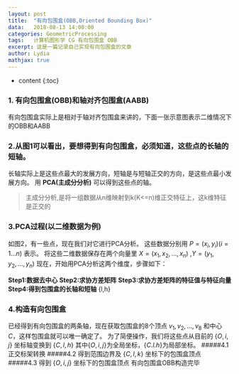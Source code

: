 ```yaml
---
layout:	post
title:	"有向包围盒(OBB,Oriented Bounding Box)"
data:	2018-08-13 14:00:00
categories: GeometricProcessing
tags:	计算机图形学 CG 有向包围盒 OBB
excerpt: 这是一篇记录自己实现有向包围盒的文章
author: Lydia
mathjax: true
---
```


* content
{:toc}

### **1. 有向包围盒(OBB)和轴对齐包围盒(AABB)**
有向包围盒实际上是相对于轴对齐包围盒来讲的，下面一张示意图表示二维情况下的OBB和AABB


### **2.从图1可以看出，要想得到有向包围盒，必须知道，这些点的长轴的短轴。**
长轴实际上是这些点最大的发展方向，短轴是与短轴正交的方向，是这些点最小发展方向。
用 **PCA(主成分分析)** 可以得到这些点的轴。
>主成分分析,是将一组数据从n维映射到k(K<=n)维正交特征上，这k维特征是正交的

### **3.PCA过程(以二维数据为例)**
如图2，有一些点，现在我们对它进行PCA分析。
这些数据分别用 $P=(x_i,y_i)(i=1...n)$ 表示。
将这些二维数据保存在两个向量里 $X=(x_1,x_2,...,x_n)$ ,$Y=(y_1,y_2,...,y_n)$
现在，开始用PCA分析这两个维度，步骤如下：

**Step1:数据去中心**
**Step2:求协方差矩阵**
**Step3:求协方差矩阵的特征值与特征向量**
**Step4:得到包围盒的长轴和短轴**
{l,h}

### **4.构造有向包围盒**
已经得到有向包围盒的两条轴，现在获取包围盒的8个顶点 ${v_1,v_2,...,v_8}$ 和中心 $C$，这样包围盒就可以唯一确定了。
为了简便操作，我们将这些点从目前的 $\{O,i,j\}$ 坐标轴变换到 $\{C,l,h\}$
其中$\{O,i,j\}$为全局坐标，$\{C.l.h\}$为局部坐标。
#####4.1 正交标架转换
#####4.2 得到范围边界及 $\{C,l,k\}$ 坐标下的包围盒顶点
#####4.3 得到 $\{O,i,j\}$ 坐标下的包围盒顶点
 有向包围盒OBB构造完毕
